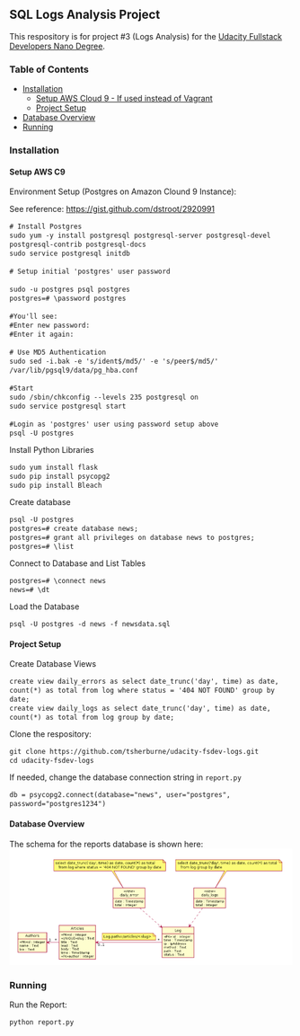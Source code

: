 ## SQL Logs Analysis Project
This respository is for project #3 (Logs Analysis) 
for the [Udacity Fullstack Developers Nano Degree](https://www.udacity.com/course/full-stack-web-developer-nanodegree--nd004).
### Table of Contents

* [Installation](#installation)
    * [Setup AWS Cloud 9 - If used instead of Vagrant](#setup-aws-c9)
    * [Project Setup](#project-setup)
* [Database Overview](#database-overview)
* [Running](#running)

### Installation

#### Setup AWS C9
Environment Setup (Postgres on Amazon Clound 9 Instance):

See reference: https://gist.github.com/dstroot/2920991

```
# Install Postgres
sudo yum -y install postgresql postgresql-server postgresql-devel postgresql-contrib postgresql-docs
sudo service postgresql initdb

# Setup initial 'postgres' user password

sudo -u postgres psql postgres
postgres=# \password postgres

#You'll see:
#Enter new password:
#Enter it again:

# Use MD5 Authentication
sudo sed -i.bak -e 's/ident$/md5/' -e 's/peer$/md5/' /var/lib/pgsql9/data/pg_hba.conf

#Start
sudo /sbin/chkconfig --levels 235 postgresql on
sudo service postgresql start

#Login as 'postgres' user using password setup above
psql -U postgres

```
Install Python Libraries

```
sudo yum install flask
sudo pip install psycopg2
sudo pip install Bleach

```

Create database
```
psql -U postgres
postgres=# create database news;
postgres=# grant all privileges on database news to postgres;
postgres=# \list
```
Connect to Database and List Tables
```
postgres=# \connect news
news=# \dt

```

Load the Database
```
psql -U postgres -d news -f newsdata.sql
```
#### Project Setup
Create Database Views
```
create view daily_errors as select date_trunc('day', time) as date, count(*) as total from log where status = '404 NOT FOUND' group by date;
create view daily_logs as select date_trunc('day', time) as date, count(*) as total from log group by date;                    
```

Clone the respository:

```
git clone https://github.com/tsherburne/udacity-fsdev-logs.git
cd udacity-fsdev-logs
```

If needed, change the database connection string in `report.py`

```
db = psycopg2.connect(database="news", user="postgres", password="postgres1234")
```
#### Database Overview
The schema for the reports database is shown here:
![Image](class-diagram.png)

### Running
Run the Report:
```
python report.py
```
